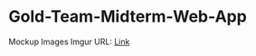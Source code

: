 Gold-Team-Midterm-Web-App
=========================

Mockup Images Imgur URL:
<a href="imgur.com/a/9eEJD">Link</a>
